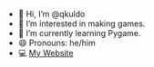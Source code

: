 - 👋 Hi, I’m @qkuldo
- 👀 I’m interested in making games.
- 🌱 I’m currently learning Pygame.
- 😄 Pronouns: he/him
- 💻 [My Website](https://qkuldo.github.io/qkuldo-website/)
<!---
qkuldo/qkuldo is a ✨ special ✨ repository because its `README.md` (this file) appears on your GitHub profile.
You can click the Preview link to take a look at your changes.
--->
